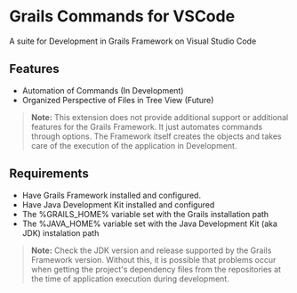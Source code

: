 # Grails Commands for VSCode

A suite for Development in Grails Framework on Visual Studio Code

## Features

* Automation of Commands (In Development)
* Organized Perspective of Files in Tree View (Future)

> **Note:** This extension does not provide additional support or additional features for the Grails Framework. It just automates commands through options. The Framework itself creates the objects and takes care of the execution of the application in Development.

## Requirements

* Have Grails Framework installed and configured.
* Have Java Development Kit installed and configured
* The %GRAILS_HOME% variable set with the Grails installation path
* The %JAVA_HOME% variable set with the Java Development Kit (aka JDK) instalation path

>**Note:** Check the JDK version and release supported by the Grails Framework version. Without this, it is possible that problems occur when getting the project's dependency files from the repositories at the time of application execution during development.